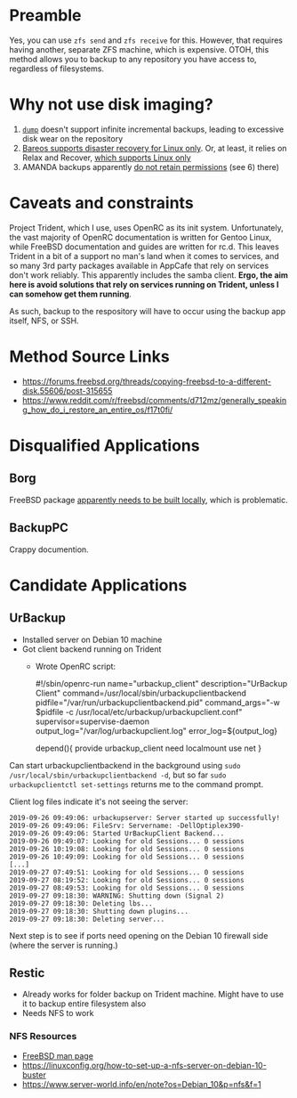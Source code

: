 # Preamble

Yes, you can use `zfs send` and `zfs receive` for this. However, that requires having another, separate ZFS machine, which is expensive. OTOH, this method allows you to backup to any repository you have access to, regardless of filesystems.

# Why not use disk imaging?

1. [`dump`](https://www.freebsd.org/cgi/man.cgi?dump(8)) doesn't support infinite incremental backups, leading to excessive disk wear on the repository
2. [Bareos supports disaster recovery for Linux only](https://docs.bareos.org/Appendix/DisasterRecoveryUsingBareos.html). Or, at least, it relies on Relax and Recover, [which supports Linux only](http://relax-and-recover.org/download/) 
3. AMANDA backups apparently [do not retain permissions](https://wiki.zmanda.com/index.php/How_To:Do_a_Bare_Metal_Restore) (see 6) there)

# Caveats and constraints

Project Trident, which I use, uses OpenRC as its init system. Unfortunately, the vast majority of OpenRC documentation is written for Gentoo Linux, while FreeBSD documentation and guides are written for rc.d. This leaves Trident in a bit of a support no man's land when it comes to services, and so many 3rd party packages available in AppCafe that rely on services don't work reliably. This apparently includes the samba client. **Ergo, the aim here is avoid solutions that rely on services running on Trident, unless I can somehow get them running**.

As such, backup to the respository will have to occur using the backup app itself, NFS, or SSH. 

# Method Source Links

* https://forums.freebsd.org/threads/copying-freebsd-to-a-different-disk.55606/post-315655
* https://www.reddit.com/r/freebsd/comments/d712mz/generally_speaking_how_do_i_restore_an_entire_os/f17t0fi/

# Disqualified Applications

## Borg

FreeBSD package [apparently needs to be built locally](https://www.freshports.org/archivers/py-borgbackup), which is problematic.

## BackupPC 

Crappy documention.

# Candidate Applications

## UrBackup

* Installed server on Debian 10 machine
* Got client backend running on Trident
  * Wrote OpenRC script:

    #!/sbin/openrc-run
    name="urbackup_client"
    description="UrBackup Client"
    command=/usr/local/sbin/urbackupclientbackend
    pidfile="/var/run/urbackupclientbackend.pid"
    command_args="-w $pidfile -c /usr/local/etc/urbackup/urbackupclient.conf"
    supervisor=supervise-daemon
    output_log="/var/log/urbackupclient.log"
    error_log=${output_log}

    depend(){
	    provide urbackup_client
	    need localmount
	    use net
    }

Can start urbackupclientbackend in the background using `sudo /usr/local/sbin/urbackupclientbackend -d`, but so far `sudo urbackupclientctl set-settings` returns me to the command prompt.

Client log files indicate it's not seeing the server:

    2019-09-26 09:49:06: urbackupserver: Server started up successfully!
    2019-09-26 09:49:06: FileSrv: Servername: -DellOptiplex390-
    2019-09-26 09:49:06: Started UrBackupClient Backend...
    2019-09-26 09:49:07: Looking for old Sessions... 0 sessions
    2019-09-26 10:19:08: Looking for old Sessions... 0 sessions
    2019-09-26 10:49:09: Looking for old Sessions... 0 sessions
    [...]
    2019-09-27 07:49:51: Looking for old Sessions... 0 sessions
    2019-09-27 08:19:52: Looking for old Sessions... 0 sessions
    2019-09-27 08:49:53: Looking for old Sessions... 0 sessions
    2019-09-27 09:18:30: WARNING: Shutting down (Signal 2)
    2019-09-27 09:18:30: Deleting lbs...
    2019-09-27 09:18:30: Shutting down plugins...
    2019-09-27 09:18:30: Deleting server...

Next step is to see if ports need opening on the Debian 10 firewall side (where the server is running.)

## Restic

* Already works for folder backup on Trident machine. Might have to use it to backup entire filesystem also
* Needs NFS to work

### NFS Resources

* [FreeBSD man page](https://www.freebsd.org/cgi/man.cgi?query=nfsv4)
* https://linuxconfig.org/how-to-set-up-a-nfs-server-on-debian-10-buster
* https://www.server-world.info/en/note?os=Debian_10&p=nfs&f=1